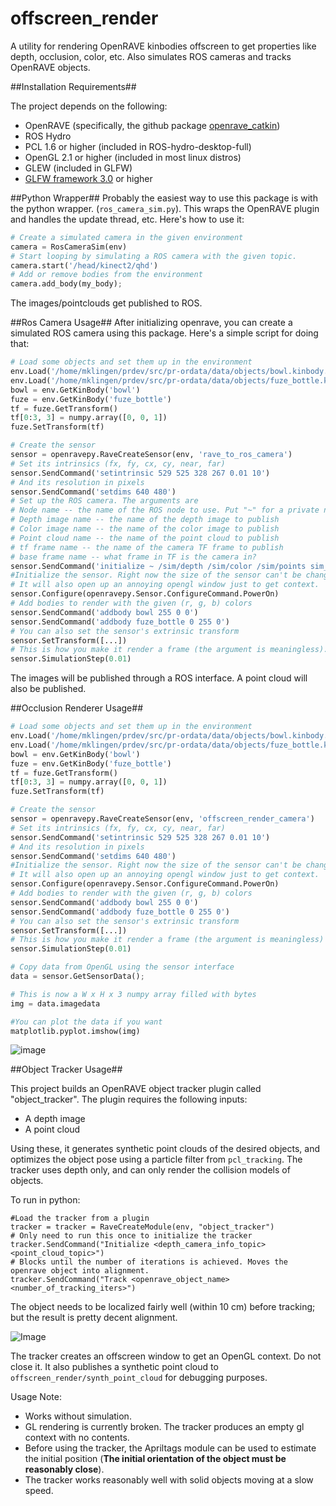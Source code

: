 # offscreen_render
A utility for rendering OpenRAVE kinbodies offscreen to get properties like depth, occlusion, color, etc. Also simulates ROS cameras and tracks OpenRAVE objects.

##Installation Requirements##

The project depends on the following:

* OpenRAVE (specifically, the github package [openrave_catkin](https://github.com/personalrobotics/openrave_catkin))
* ROS Hydro
* PCL 1.6 or higher (included in ROS-hydro-desktop-full)
* OpenGL 2.1 or higher (included in most linux distros)
* GLEW (included in GLFW)
* [GLFW framework 3.0](http://www.glfw.org/) or higher

##Python Wrapper##
Probably the easiest way to use this package is with the python wrapper. (`ros_camera_sim.py`). This wraps the OpenRAVE plugin and handles the update thread, etc. Here's how to use it:

```python
# Create a simulated camera in the given environment
camera = RosCameraSim(env)
# Start looping by simulating a ROS camera with the given topic.
camera.start('/head/kinect2/qhd')
# Add or remove bodies from the environment
camera.add_body(my_body);
```

The images/pointclouds get published to ROS.


##Ros Camera Usage##
After initializing openrave, you can create a simulated ROS camera using this package. Here's a simple script for doing that:
```python
# Load some objects and set them up in the environment
env.Load('/home/mklingen/prdev/src/pr-ordata/data/objects/bowl.kinbody.xml')
env.Load('/home/mklingen/prdev/src/pr-ordata/data/objects/fuze_bottle.kinbody.xml')
bowl = env.GetKinBody('bowl')
fuze = env.GetKinBody('fuze_bottle')
tf = fuze.GetTransform()
tf[0:3, 3] = numpy.array([0, 0, 1])
fuze.SetTransform(tf)

# Create the sensor
sensor = openravepy.RaveCreateSensor(env, 'rave_to_ros_camera')
# Set its intrinsics (fx, fy, cx, cy, near, far)
sensor.SendCommand('setintrinsic 529 525 328 267 0.01 10')
# And its resolution in pixels
sensor.SendCommand('setdims 640 480')
# Set up the ROS camera. The arguments are
# Node name -- the name of the ROS node to use. Put "~" for a private node
# Depth image name -- the name of the depth image to publish
# Color image name -- the name of the color image to publish
# Point cloud name -- the name of the point cloud to publish
# tf frame name -- the name of the camera TF frame to publish
# base frame name -- what frame in TF is the camera in?
sensor.SendCommand('initialize ~ /sim/depth /sim/color /sim/points sim_camera world')
#Initialize the sensor. Right now the size of the sensor can't be changed after you do this.
# It will also open up an annoying opengl window just to get context.
sensor.Configure(openravepy.Sensor.ConfigureCommand.PowerOn)
# Add bodies to render with the given (r, g, b) colors
sensor.SendCommand('addbody bowl 255 0 0')
sensor.SendCommand('addbody fuze_bottle 0 255 0')
# You can also set the sensor's extrinsic transform
sensor.SetTransform([...])
# This is how you make it render a frame (the argument is meaningless). Call this again and again to get more images.
sensor.SimulationStep(0.01)
```
The images will be published through a ROS interface. A point cloud will also be published.

##Occlusion Renderer Usage##

```python
# Load some objects and set them up in the environment
env.Load('/home/mklingen/prdev/src/pr-ordata/data/objects/bowl.kinbody.xml')
env.Load('/home/mklingen/prdev/src/pr-ordata/data/objects/fuze_bottle.kinbody.xml')
bowl = env.GetKinBody('bowl')
fuze = env.GetKinBody('fuze_bottle')
tf = fuze.GetTransform()
tf[0:3, 3] = numpy.array([0, 0, 1])
fuze.SetTransform(tf)

# Create the sensor
sensor = openravepy.RaveCreateSensor(env, 'offscreen_render_camera')
# Set its intrinsics (fx, fy, cx, cy, near, far)
sensor.SendCommand('setintrinsic 529 525 328 267 0.01 10')
# And its resolution in pixels
sensor.SendCommand('setdims 640 480')
#Initialize the sensor. Right now the size of the sensor can't be changed after you do this.
# It will also open up an annoying opengl window just to get context.
sensor.Configure(openravepy.Sensor.ConfigureCommand.PowerOn)
# Add bodies to render with the given (r, g, b) colors
sensor.SendCommand('addbody bowl 255 0 0')
sensor.SendCommand('addbody fuze_bottle 0 255 0')
# You can also set the sensor's extrinsic transform
sensor.SetTransform([...])
# This is how you make it render a frame (the argument is meaningless)
sensor.SimulationStep(0.01)

# Copy data from OpenGL using the sensor interface
data = sensor.GetSensorData();

# This is now a W x H x 3 numpy array filled with bytes
img = data.imagedata

#You can plot the data if you want
matplotlib.pyplot.imshow(img)
```
![image](https://camo.githubusercontent.com/1ffdf9d3c652d0d8e5ff2ffdcb99b28824b27eb0/687474703a2f2f692e696d6775722e636f6d2f7a61566576354a2e706e67)

##Object Tracker Usage##

This project builds an OpenRAVE object tracker plugin called "object_tracker". The plugin requires the following inputs:

* A depth image
* A point cloud

Using these, it generates synthetic point clouds of the desired objects, and optimizes the object pose using a particle filter from `pcl_tracking`. The tracker uses depth only, and can only render the collision models of objects.

To run in python:

    #Load the tracker from a plugin
    tracker = tracker = RaveCreateModule(env, "object_tracker")
    # Only need to run this once to initialize the tracker
    tracker.SendCommand("Initialize <depth_camera_info_topic> <point_cloud_topic>")
    # Blocks until the number of iterations is achieved. Moves the openrave object into alignment.
    tracker.SendCommand("Track <openrave_object_name> <number_of_tracking_iters>")
    
The object needs to be localized fairly well (within 10 cm) before tracking; but the result is pretty decent alignment.

![Image](http://i.imgur.com/hhyGqER.png)

The tracker creates an offscreen window to get an OpenGL context. Do not close it. It also publishes a synthetic point cloud to `offscreen_render/synth_point_cloud` for debugging purposes.

Usage Note: 

* Works without simulation. 
* GL rendering is currently broken. The tracker produces an empty gl context with no contents. 
* Before using the tracker, the Apriltags module can be used to estimate the initial position (**The initial orientation of the object must be reasonably close**). 
* The tracker works reasonably well with solid objects moving at a slow speed. 

